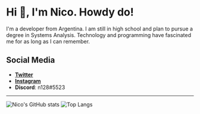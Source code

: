 # Hi 👋, I'm Nico. Howdy do!
I'm a developer from Argentina. I am still in high school and plan to pursue a degree in Systems Analysis. Technology and programming have fascinated me for as long as I can remember.

## Social Media

* [**Twitter**](https://twitter.com/nicolito128)
* [**Instagram**](https://www.instagram.com/nicolito.serna/)
* **Discord**: n128#5523

--------------------------------------------------------
![Nico's GitHub stats](https://github-readme-stats.vercel.app/api?username=nicolito128&hide=contribs&show_icons=true&theme=vue&count_private=true) ![Top Langs](https://github-readme-stats.vercel.app/api/top-langs/?username=nicolito128&theme=vue&layout=compact)

